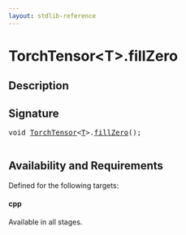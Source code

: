 ```yaml
---
layout: stdlib-reference
---
```


# TorchTensor\<T\>\.fillZero

## Description





## Signature 

<pre>
<span class="code_keyword">void</span> <a href="../index.html" class="code_type">TorchTensor</a>&lt;<a href="../index.html#typeparam-T" class="code_type">T</a>&gt;.<a href=".html">fillZero</a>();

</pre>

## Availability and Requirements

Defined for the following targets:

#### cpp
Available in all stages.



